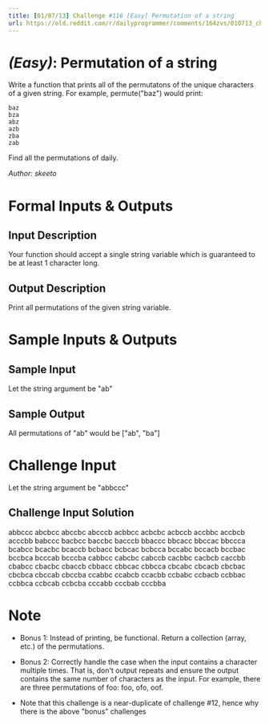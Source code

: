 ```yaml
---
title: [01/07/13] Challenge #116 [Easy] Permutation of a string
url: https://old.reddit.com/r/dailyprogrammer/comments/164zvs/010713_challenge_116_easy_permutation_of_a_string/
---
```



# [](#EasyIcon) *(Easy)*: Permutation of a string
Write a function that prints all of the permutatons of the unique characters of a given string. For example, permute("baz") would print:

    baz
    bza
    abz
    azb
    zba
    zab

Find all the permutations of daily.

*Author: skeeto*
# Formal Inputs & Outputs
## Input Description
Your function should accept a single string variable which is guaranteed to be at least 1 character long.
## Output Description
Print all permutations of the given string variable.
# Sample Inputs & Outputs
## Sample Input
Let the string argument be "ab"
## Sample Output
All permutations of "ab" would be ["ab", "ba"]
# Challenge Input
Let the string argument be "abbccc"
## Challenge Input Solution
abbccc abcbcc abccbc abcccb acbbcc acbcbc acbccb accbbc accbcb acccbb babccc bacbcc baccbc bacccb bbaccc bbcacc bbccac bbccca bcabcc bcacbc bcaccb bcbacc bcbcac bcbcca bccabc bccacb bccbac bccbca bcccab bcccba cabbcc cabcbc cabccb cacbbc cacbcb caccbb cbabcc cbacbc cbaccb cbbacc cbbcac cbbcca cbcabc cbcacb cbcbac cbcbca cbccab cbccba ccabbc ccabcb ccacbb ccbabc ccbacb ccbbac ccbbca ccbcab ccbcba cccabb cccbab cccbba 
# Note
* Bonus 1: Instead of printing, be functional. Return a collection (array, etc.) of the permutations.

* Bonus 2: Correctly handle the case when the input contains a character multiple times. That is, don't output repeats and ensure the output contains the same number of characters as the input. For example, there are three permutations of foo: foo, ofo, oof.

* Note that this challenge is a near-duplicate of challenge #12, hence why there is the above "bonus" challenges
				